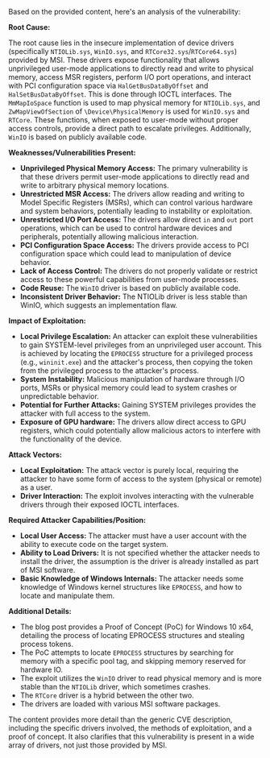 Based on the provided content, here's an analysis of the vulnerability:

**Root Cause:**

The root cause lies in the insecure implementation of device drivers (specifically `NTIOLib.sys`, `WinIO.sys`, and `RTCore32.sys`/`RTCore64.sys`) provided by MSI. These drivers expose functionality that allows unprivileged user-mode applications to directly read and write to physical memory, access MSR registers, perform I/O port operations, and interact with PCI configuration space via `HalGetBusDataByOffset` and `HalSetBusDataByOffset`.  This is done through IOCTL interfaces.  The `MmMapIoSpace` function is used to map physical memory for `NTIOLib.sys`, and `ZwMapViewOfSection` of `\Device\PhysicalMemory` is used for `WinIO.sys` and `RTCore`. These functions, when exposed to user-mode without proper access controls, provide a direct path to escalate privileges.  Additionally, `WinIO` is based on publicly available code.

**Weaknesses/Vulnerabilities Present:**

*   **Unprivileged Physical Memory Access:** The primary vulnerability is that these drivers permit user-mode applications to directly read and write to arbitrary physical memory locations.
*   **Unrestricted MSR Access:** The drivers allow reading and writing to Model Specific Registers (MSRs), which can control various hardware and system behaviors, potentially leading to instability or exploitation.
*   **Unrestricted I/O Port Access:** The drivers allow direct `in` and `out` port operations, which can be used to control hardware devices and peripherals, potentially allowing malicious interaction.
*   **PCI Configuration Space Access:** The drivers provide access to PCI configuration space which could lead to manipulation of device behavior.
*   **Lack of Access Control:** The drivers do not properly validate or restrict access to these powerful capabilities from user-mode processes.
*   **Code Reuse:** The `WinIO` driver is based on publicly available code.
*  **Inconsistent Driver Behavior:** The NTIOLib driver is less stable than WinIO, which suggests an implementation flaw.

**Impact of Exploitation:**

*   **Local Privilege Escalation:** An attacker can exploit these vulnerabilities to gain SYSTEM-level privileges from an unprivileged user account. This is achieved by locating the `EPROCESS` structure for a privileged process (e.g., `wininit.exe`) and the attacker's process, then copying the token from the privileged process to the attacker's process.
*   **System Instability:** Malicious manipulation of hardware through I/O ports, MSRs or physical memory could lead to system crashes or unpredictable behavior.
*  **Potential for Further Attacks:** Gaining SYSTEM privileges provides the attacker with full access to the system.
*  **Exposure of GPU hardware:** The drivers allow direct access to GPU registers, which could potentially allow malicious actors to interfere with the functionality of the device.

**Attack Vectors:**

*   **Local Exploitation:** The attack vector is purely local, requiring the attacker to have some form of access to the system (physical or remote) as a user.
*   **Driver Interaction:** The exploit involves interacting with the vulnerable drivers through their exposed IOCTL interfaces.

**Required Attacker Capabilities/Position:**

*   **Local User Access:** The attacker must have a user account with the ability to execute code on the target system.
*   **Ability to Load Drivers:** It is not specified whether the attacker needs to install the driver, the assumption is the driver is already installed as part of MSI software.
*   **Basic Knowledge of Windows Internals:** The attacker needs some knowledge of Windows kernel structures like `EPROCESS`, and how to locate and manipulate them.

**Additional Details:**

*   The blog post provides a Proof of Concept (PoC) for Windows 10 x64, detailing the process of locating EPROCESS structures and stealing process tokens.
*   The PoC attempts to locate `EPROCESS` structures by searching for memory with a specific pool tag, and skipping memory reserved for hardware IO.
*   The exploit utilizes the `WinIO` driver to read physical memory and is more stable than the `NTIOLib` driver, which sometimes crashes.
*   The `RTCore` driver is a hybrid between the other two.
*   The drivers are loaded with various MSI software packages.

The content provides more detail than the generic CVE description, including the specific drivers involved, the methods of exploitation, and a proof of concept. It also clarifies that this vulnerability is present in a wide array of drivers, not just those provided by MSI.